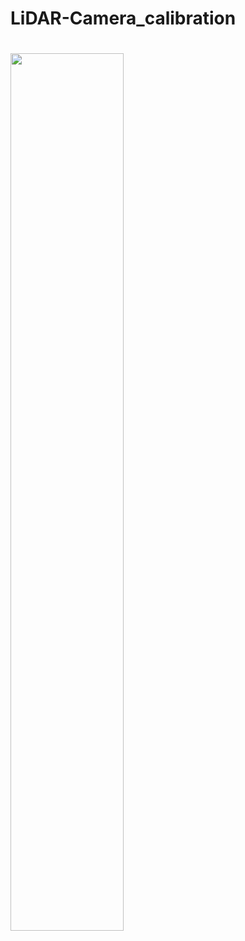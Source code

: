 # LiDAR-Camera_calibration

# <center>
# <img src="ref/calibration.gif" width="60%" />
# </center>
 
